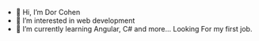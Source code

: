 - 👋 Hi, I’m Dor Cohen
- 👀 I’m interested in web development
- 🌱 I’m currently learning Angular, C# and more...
Looking For my first job.


<!---
Dor14cohen/Dor14cohen is a ✨ special ✨ repository because its `README.md` (this file) appears on your GitHub profile.
You can click the Preview link to take a look at your changes.
--->
